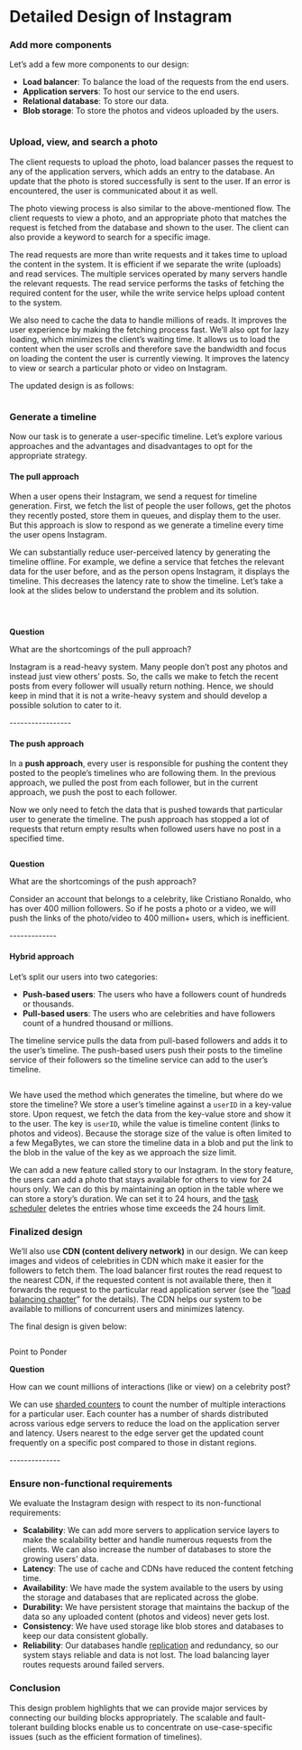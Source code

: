 # Detailed Design of Instagram

### Add more components <a href="#add-more-components-0" id="add-more-components-0"></a>

Let’s add a few more components to our design:

* **Load balancer**: To balance the load of the requests from the end users.
* **Application servers**: To host our service to the end users.
* **Relational database**: To store our data.
* **Blob storage**: To store the photos and videos uploaded by the users.

<figure><img src="../.gitbook/assets/Screenshot 2023-09-06 at 12.45.42 AM.png" alt=""><figcaption></figcaption></figure>

### Upload, view, and search a photo <a href="#upload-view-and-search-a-photo-0" id="upload-view-and-search-a-photo-0"></a>

The client requests to upload the photo, load balancer passes the request to any of the application servers, which adds an entry to the database. An update that the photo is stored successfully is sent to the user. If an error is encountered, the user is communicated about it as well.

The photo viewing process is also similar to the above-mentioned flow. The client requests to view a photo, and an appropriate photo that matches the request is fetched from the database and shown to the user. The client can also provide a keyword to search for a specific image.

The read requests are more than write requests and it takes time to upload the content in the system. It is efficient if we separate the write (uploads) and read services. The multiple services operated by many servers handle the relevant requests. The read service performs the tasks of fetching the required content for the user, while the write service helps upload content to the system.

We also need to cache the data to handle millions of reads. It improves the user experience by making the fetching process fast. We’ll also opt for lazy loading, which minimizes the client’s waiting time. It allows us to load the content when the user scrolls and therefore save the bandwidth and focus on loading the content the user is currently viewing. It improves the latency to view or search a particular photo or video on Instagram.

The updated design is as follows:

<figure><img src="../.gitbook/assets/Screenshot 2023-09-06 at 12.45.56 AM.png" alt=""><figcaption></figcaption></figure>

### Generate a timeline <a href="#generate-a-timeline-0" id="generate-a-timeline-0"></a>

Now our task is to generate a user-specific timeline. Let’s explore various approaches and the advantages and disadvantages to opt for the appropriate strategy.

#### The pull approach <a href="#the-pull-approach-1" id="the-pull-approach-1"></a>

When a user opens their Instagram, we send a request for timeline generation. First, we fetch the list of people the user follows, get the photos they recently posted, store them in queues, and display them to the user. But this approach is slow to respond as we generate a timeline every time the user opens Instagram.

We can substantially reduce user-perceived latency by generating the timeline offline. For example, we define a service that fetches the relevant data for the user before, and as the person opens Instagram, it displays the timeline. This decreases the latency rate to show the timeline. Let’s take a look at the slides below to understand the problem and its solution.

<figure><img src="../.gitbook/assets/Screenshot 2023-09-06 at 12.46.56 AM.png" alt=""><figcaption></figcaption></figure>

<figure><img src="../.gitbook/assets/Screenshot 2023-09-06 at 12.47.55 AM.png" alt=""><figcaption></figcaption></figure>

<figure><img src="../.gitbook/assets/Screenshot 2023-09-06 at 12.47.21 AM (1).png" alt=""><figcaption></figcaption></figure>

**Question**

What are the shortcomings of the pull approach?

Instagram is a read-heavy system. Many people don’t post any photos and instead just view others’ posts. So, the calls we make to fetch the recent posts from every follower will usually return nothing. Hence, we should keep in mind that it is not a write-heavy system and should develop a possible solution to cater to it.

\-----------------

#### The push approach <a href="#the-push-approach-0" id="the-push-approach-0"></a>

In a **push approach**, every user is responsible for pushing the content they posted to the people’s timelines who are following them. In the previous approach, we pulled the post from each follower, but in the current approach, we push the post to each follower.

Now we only need to fetch the data that is pushed towards that particular user to generate the timeline. The push approach has stopped a lot of requests that return empty results when followed users have no post in a specified time.

<figure><img src="../.gitbook/assets/Screenshot 2023-09-06 at 12.48.46 AM.png" alt=""><figcaption></figcaption></figure>

**Question**

What are the shortcomings of the push approach?

Consider an account that belongs to a celebrity, like Cristiano Ronaldo, who has over 400 million followers. So if he posts a photo or a video, we will push the links of the photo/video to 400 million+ users, which is inefficient.

\-------------

#### Hybrid approach <a href="#hybrid-approach-0" id="hybrid-approach-0"></a>

Let’s split our users into two categories:

* **Push-based users**: The users who have a followers count of hundreds or thousands.
* **Pull-based users**: The users who are celebrities and have followers count of a hundred thousand or millions.

The timeline service pulls the data from pull-based followers and adds it to the user’s timeline. The push-based users push their posts to the timeline service of their followers so the timeline service can add to the user’s timeline.

<figure><img src="../.gitbook/assets/Screenshot 2023-09-06 at 12.49.15 AM.png" alt=""><figcaption></figcaption></figure>

We have used the method which generates the timeline, but where do we store the timeline? We store a user’s timeline against a `userID` in a key-value store. Upon request, we fetch the data from the key-value store and show it to the user. The key is `userID`, while the value is timeline content (links to photos and videos). Because the storage size of the value is often limited to a few MegaBytes, we can store the timeline data in a blob and put the link to the blob in the value of the key as we approach the size limit.

We can add a new feature called story to our Instagram. In the story feature, the users can add a photo that stays available for others to view for 24 hours only. We can do this by maintaining an option in the table where we can store a story’s duration. We can set it to 24 hours, and the [task scheduler](../distributed-task-scheduler/system-design-the-distributed-task-scheduler.md) deletes the entries whose time exceeds the 24 hours limit.

### Finalized design <a href="#finalized-design-0" id="finalized-design-0"></a>

We’ll also use **CDN (content delivery network)** in our design. We can keep images and videos of celebrities in CDN which make it easier for the followers to fetch them. The load balancer first routes the read request to the nearest CDN, if the requested content is not available there, then it forwards the request to the particular read application server (see the “[load balancing chapter](../load-balancers/introduction-to-load-balancers.md)” for the details). The CDN helps our system to be available to millions of concurrent users and minimizes latency.

The final design is given below:

<figure><img src="../.gitbook/assets/Screenshot 2023-09-06 at 12.49.56 AM.png" alt=""><figcaption></figcaption></figure>

Point to Ponder

**Question**

How can we count millions of interactions (like or view) on a celebrity post?

We can use [sharded counters](../sharded-counters/high-level-design-of-sharded-counters.md) to count the number of multiple interactions for a particular user. Each counter has a number of shards distributed across various edge servers to reduce the load on the application server and latency. Users nearest to the edge server get the updated count frequently on a specific post compared to those in distant regions.

\--------------

### Ensure non-functional requirements <a href="#ensure-non-functional-requirements-0" id="ensure-non-functional-requirements-0"></a>

We evaluate the Instagram design with respect to its non-functional requirements:

* **Scalability**: We can add more servers to application service layers to make the scalability better and handle numerous requests from the clients. We can also increase the number of databases to store the growing users’ data.
* **Latency**: The use of cache and CDNs have reduced the content fetching time.
* **Availability**: We have made the system available to the users by using the storage and databases that are replicated across the globe.
* **Durability:** We have persistent storage that maintains the backup of the data so any uploaded content (photos and videos) never gets lost.
* **Consistency**: We have used storage like blob stores and databases to keep our data consistent globally.
* **Reliability**: Our databases handle [replication](../databases/data-replication/) and redundancy, so our system stays reliable and data is not lost. The load balancing layer routes requests around failed servers.

### Conclusion <a href="#conclusion-1" id="conclusion-1"></a>

This design problem highlights that we can provide major services by connecting our building blocks appropriately. The scalable and fault-tolerant building blocks enable us to concentrate on use-case-specific issues (such as the efficient formation of timelines).
